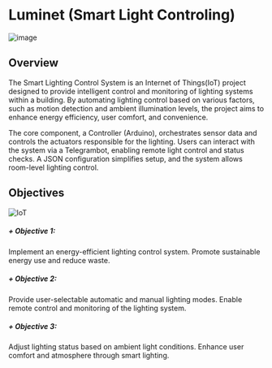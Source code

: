 # Luminet (Smart Light Controling)
![image](https://github.com/user-attachments/assets/2c52e011-f81e-4962-8ef6-6a2ad3c0865c)

## Overview
The Smart Lighting Control System is an Internet of Things(IoT) project designed to provide intelligent control and monitoring of lighting systems within a building. By automating lighting control based on various factors, such as motion detection and ambient illumination levels, the project aims to enhance energy efficiency, user comfort, and convenience.

The core component, a Controller (Arduino), orchestrates sensor data and controls the actuators responsible for the lighting. Users can interact with the system via a Telegrambot, enabling remote light control and status checks.
A JSON configuration simplifies setup, and the system allows room-level lighting control.

## Objectives
![IoT](https://github.com/user-attachments/assets/d6e838c6-1326-4a29-9ace-34644415d712)
##### + Objective 1:
Implement an energy-efficient lighting control system. Promote sustainable energy use and reduce waste.
##### + Objective 2:
Provide user-selectable automatic and manual lighting modes. Enable remote control and monitoring of the lighting system.
##### + Objective 3:
Adjust lighting status based on ambient light conditions. Enhance user comfort and atmosphere through smart lighting. 
